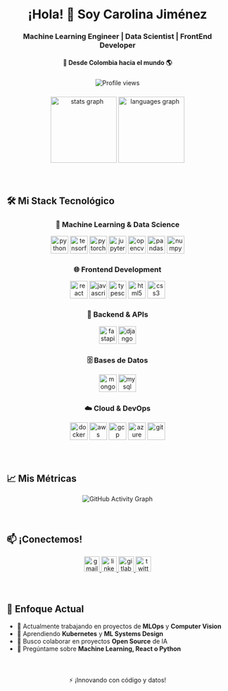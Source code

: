 <h1 align="center">¡Hola! 👋 Soy Carolina Jiménez</h1>
<h3 align="center">Machine Learning Engineer | Data Scientist | FrontEnd Developer</h3>
<h4 align="center">📍 Desde Colombia hacia el mundo 🌎</h4>

###

<p align="center">
  <img src="https://komarev.com/ghpvc/?username=carolinajimenez&label=Visitantes&color=blueviolet&style=flat" alt="Profile views" />
</p>

###

<div align="center">
  <img src="https://github-readme-stats.vercel.app/api?username=carolinajimenez&hide_title=false&hide_rank=false&show_icons=true&include_all_commits=true&count_private=true&disable_animations=false&theme=radical&locale=en&hide_border=true" height="150" alt="stats graph" />
  <img src="https://github-readme-stats.vercel.app/api/top-langs?username=carolinajimenez&locale=en&hide_title=false&layout=compact&card_width=320&langs_count=6&theme=radical&hide_border=true" height="150" alt="languages graph" />
</div>

###

<br>

## 🛠️ Mi Stack Tecnológico

<div align="center">

### 🤖 Machine Learning & Data Science
<div align="center">
<img src="https://cdn.jsdelivr.net/gh/devicons/devicon/icons/python/python-original.svg" height="40" alt="python" />
<img src="https://cdn.jsdelivr.net/gh/devicons/devicon/icons/tensorflow/tensorflow-original.svg" height="40" alt="tensorflow" />
<img src="https://cdn.jsdelivr.net/gh/devicons/devicon/icons/pytorch/pytorch-original.svg" height="40" alt="pytorch" />
<img src="https://cdn.jsdelivr.net/gh/devicons/devicon/icons/jupyter/jupyter-original.svg" height="40" alt="jupyter" />
<img src="https://cdn.jsdelivr.net/gh/devicons/devicon/icons/opencv/opencv-original.svg" height="40" alt="opencv" />
<img src="https://cdn.jsdelivr.net/gh/devicons/devicon/icons/pandas/pandas-original.svg" height="40" alt="pandas" />
<img src="https://cdn.jsdelivr.net/gh/devicons/devicon/icons/numpy/numpy-original.svg" height="40" alt="numpy" />
</div>

### 🌐 Frontend Development
<div align="center">
<img src="https://cdn.jsdelivr.net/gh/devicons/devicon/icons/react/react-original.svg" height="40" alt="react" />
<img src="https://cdn.jsdelivr.net/gh/devicons/devicon/icons/javascript/javascript-original.svg" height="40" alt="javascript" />
<img src="https://cdn.jsdelivr.net/gh/devicons/devicon/icons/typescript/typescript-original.svg" height="40" alt="typescript" />
<img src="https://cdn.jsdelivr.net/gh/devicons/devicon/icons/html5/html5-original.svg" height="40" alt="html5" />
<img src="https://cdn.jsdelivr.net/gh/devicons/devicon/icons/css3/css3-original.svg" height="40" alt="css3" />
</div>

### 🚀 Backend & APIs
<div align="center">
<img src="https://cdn.jsdelivr.net/gh/devicons/devicon/icons/fastapi/fastapi-original.svg" height="40" alt="fastapi" />
<img src="https://cdn.jsdelivr.net/gh/devicons/devicon/icons/django/django-plain.svg" height="40" alt="django" />
</div>

### 🗄️ Bases de Datos
<div align="center">
<img src="https://cdn.jsdelivr.net/gh/devicons/devicon/icons/mongodb/mongodb-original.svg" height="40" alt="mongodb" />
<img src="https://cdn.jsdelivr.net/gh/devicons/devicon/icons/mysql/mysql-original.svg" height="40" alt="mysql" />
</div>

### ☁️ Cloud & DevOps
<div align="center">
<img src="https://cdn.jsdelivr.net/gh/devicons/devicon/icons/docker/docker-original.svg" height="40" alt="docker" />
<img src="https://cdn.jsdelivr.net/gh/devicons/devicon/icons/amazonwebservices/amazonwebservices-line-wordmark.svg" height="40" alt="aws" />
<img src="https://cdn.jsdelivr.net/gh/devicons/devicon/icons/googlecloud/googlecloud-original.svg" height="40" alt="gcp" />
<img src="https://cdn.jsdelivr.net/gh/devicons/devicon/icons/azure/azure-original.svg" height="40" alt="azure" />
<img src="https://cdn.jsdelivr.net/gh/devicons/devicon/icons/git/git-original.svg" height="40" alt="git" />
</div>

</div>

###

<br>

## 📈 Mis Métricas

<div align="center">
  
![GitHub Activity Graph](https://github-readme-activity-graph.vercel.app/graph?username=carolinajimenez&custom_title=Mi%20Actividad%20en%20GitHub&bg_color=0D1117&color=7c3aed&line=7c3aed&point=7c3aed&area_color=FFFFFF&title_color=FFFFFF&area=true)

</div>

###

<br>

## 📫 ¡Conectemos!

<div align="center">
  <a href="mailto:tu-email@gmail.com" target="_blank">
    <img src="https://img.shields.io/static/v1?message=Gmail&logo=gmail&label=&color=D14836&logoColor=white&labelColor=&style=for-the-badge" height="35" alt="gmail" />
  </a>
  <a href="https://www.linkedin.com/in/tu-linkedin/" target="_blank">
    <img src="https://img.shields.io/static/v1?message=LinkedIn&logo=linkedin&label=&color=0077B5&logoColor=white&labelColor=&style=for-the-badge" height="35" alt="linkedin" />
  </a>
  <a href="https://gitlab.com/tu-gitlab" target="_blank">
    <img src="https://img.shields.io/static/v1?message=GitLab&logo=gitlab&label=&color=FC6D26&logoColor=white&labelColor=&style=for-the-badge" height="35" alt="gitlab" />
  </a>
  <a href="https://twitter.com/tu-twitter" target="_blank">
    <img src="https://img.shields.io/static/v1?message=Twitter&logo=twitter&label=&color=1DA1F2&logoColor=white&labelColor=&style=for-the-badge" height="35" alt="twitter" />
  </a>
</div>

###

<br>

## 🎯 Enfoque Actual

- 🔭 Actualmente trabajando en proyectos de **MLOps** y **Computer Vision**
- 🌱 Aprendiendo **Kubernetes** y **ML Systems Design**
- 👯 Busco colaborar en proyectos **Open Source** de IA
- 💬 Pregúntame sobre **Machine Learning, React o Python**

###

<br>

<p align="center">⚡ ¡Innovando con código y datos!</p>

